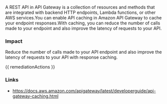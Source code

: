 
A REST API in API Gateway is a collection of resources and methods that are integrated with backend HTTP endpoints, Lambda functions, or other AWS services.You can enable API caching in Amazon API Gateway to cache your endpoint responses.With caching, you can reduce the number of calls made to your endpoint and also improve the latency of requests to your API.

### Impact
Reduce the number of calls made to your API endpoint and also improve the latency of requests to your API with response caching.

<!-- DO NOT CHANGE -->
{{ remediationActions }}

### Links
- https://docs.aws.amazon.com/apigateway/latest/developerguide/api-gateway-caching.html


